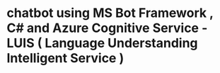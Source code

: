 # chatbot using MS Bot Framework , C# and Azure Cognitive Service - LUIS ( Language Understanding Intelligent Service )
